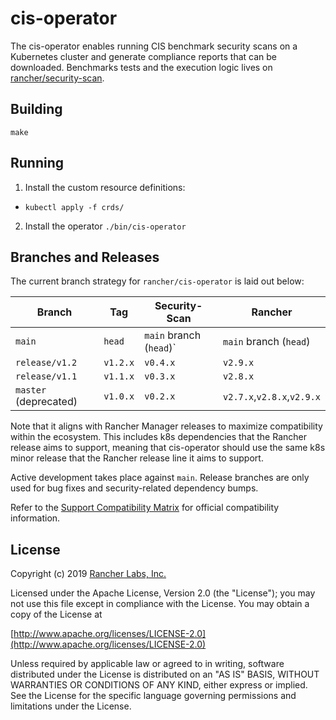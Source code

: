 # cis-operator

The cis-operator enables running CIS benchmark security scans on a Kubernetes cluster and generate compliance reports that can be downloaded.
Benchmarks tests and the execution logic lives on [rancher/security-scan].

## Building

`make`


## Running
1. Install the custom resource definitions:
- `kubectl apply -f crds/`
2. Install the operator
`./bin/cis-operator`


## Branches and Releases
The current branch strategy for `rancher/cis-operator` is laid out below:

| Branch                | Tag      |Security-Scan          | Rancher                   |
|-----------------------|----------|-----------------------|---------------------------|
| `main`                | `head`   |`main` branch (`head`)`| `main` branch (`head`)    |
| `release/v1.2`        | `v1.2.x` |`v0.4.x`               | `v2.9.x`                  |
| `release/v1.1`        | `v1.1.x` |`v0.3.x`               | `v2.8.x`                  |
| `master` (deprecated) | `v1.0.x` |`v0.2.x`               | `v2.7.x`,`v2.8.x`,`v2.9.x`|

Note that it aligns with Rancher Manager releases to maximize compatibility
within the ecosystem. This includes k8s dependencies that the Rancher release
aims to support, meaning that cis-operator should use the same k8s minor release
that the Rancher release line it aims to support.

Active development takes place against `main`. Release branches are only used for
bug fixes and security-related dependency bumps.

Refer to the [Support Compatibility Matrix](https://www.suse.com/suse-rancher/support-matrix/)
for official compatibility information.

## License
Copyright (c) 2019 [Rancher Labs, Inc.](http://rancher.com)

Licensed under the Apache License, Version 2.0 (the "License");
you may not use this file except in compliance with the License.
You may obtain a copy of the License at

[http://www.apache.org/licenses/LICENSE-2.0](http://www.apache.org/licenses/LICENSE-2.0)

Unless required by applicable law or agreed to in writing, software
distributed under the License is distributed on an "AS IS" BASIS,
WITHOUT WARRANTIES OR CONDITIONS OF ANY KIND, either express or implied.
See the License for the specific language governing permissions and
limitations under the License.

[rancher/security-scan]: https://github.com/rancher/security-scan
